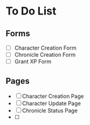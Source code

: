 # To Do List

## Forms

- [ ] Character Creation Form
- [ ] Chronicle Creation Form
- [ ] Grant XP Form

## Pages
- [ ] Character Creation Page
- [ ] Character Update Page
- [ ] Chronicle Status Page
- [ ] 